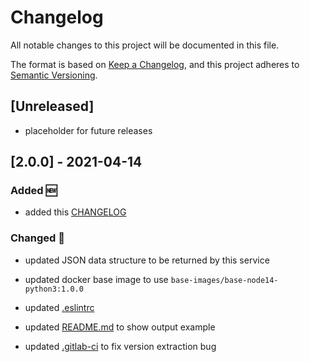 # Changelog

All notable changes to this project will be documented in this file.

The format is based on [Keep a Changelog](https://keepachangelog.com/en/1.0.0/),
and this project adheres to [Semantic Versioning](https://semver.org/spec/v2.0.0.html).

## [Unreleased]

+ placeholder for future releases

## [2.0.0] - 2021-04-14

### Added 🆕

+ added this [CHANGELOG](./CHANGELOG.md)

### Changed 🔄

+ updated JSON data structure to be returned by this service

+ updated docker base image to use `base-images/base-node14-python3:1.0.0`

+ updated [.eslintrc](./.eslintrc)

+ updated [README.md](./README.md) to show output example

+ updated [.gitlab-ci](./.gitlab-ci.yml) to fix version extraction bug
